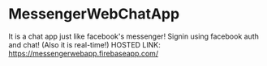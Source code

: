 # MessengerWebChatApp
It is a chat app just like facebook's messenger! Signin using facebook auth and chat! (Also it is real-time!)
HOSTED LINK: https://messengerwebapp.firebaseapp.com/
